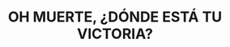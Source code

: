 ---
capo: 0
id: 127
lang: es-es
step: pre
subtitle: ''
tags:
- vin
- pas
- pen
title: OH MUERTE, ¿DÓNDE ESTÁ TU VICTORIA?
---